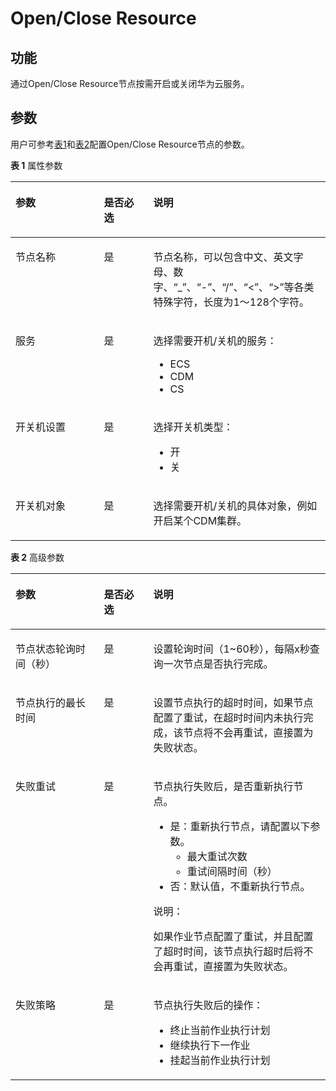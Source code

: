 # Open/Close Resource<a name="dayu_01_0465"></a>

## 功能<a name="zh-cn_topic_0118184398_section44280035173841"></a>

通过Open/Close Resource节点按需开启或关闭华为云服务。

## 参数<a name="zh-cn_topic_0118184398_section6331447317395"></a>

用户可参考[表1](#zh-cn_topic_0118184398_table3764823994826)和[表2](#zh-cn_topic_0118184398_table58040457102411)配置Open/Close Resource节点的参数。

**表 1**  属性参数

<a name="zh-cn_topic_0118184398_table3764823994826"></a>
<table><thead align="left"><tr id="zh-cn_topic_0118184398_row3170822394826"><th class="cellrowborder" valign="top" width="28.07%" id="mcps1.2.4.1.1"><p id="zh-cn_topic_0118184398_p2984581994826"><a name="zh-cn_topic_0118184398_p2984581994826"></a><a name="zh-cn_topic_0118184398_p2984581994826"></a>参数</p>
</th>
<th class="cellrowborder" valign="top" width="15.659999999999998%" id="mcps1.2.4.1.2"><p id="zh-cn_topic_0118184398_p159227094826"><a name="zh-cn_topic_0118184398_p159227094826"></a><a name="zh-cn_topic_0118184398_p159227094826"></a>是否必选</p>
</th>
<th class="cellrowborder" valign="top" width="56.269999999999996%" id="mcps1.2.4.1.3"><p id="zh-cn_topic_0118184398_p6186505494826"><a name="zh-cn_topic_0118184398_p6186505494826"></a><a name="zh-cn_topic_0118184398_p6186505494826"></a>说明</p>
</th>
</tr>
</thead>
<tbody><tr id="zh-cn_topic_0118184398_row1991457694826"><td class="cellrowborder" valign="top" width="28.07%" headers="mcps1.2.4.1.1 "><p id="zh-cn_topic_0118184398_p246794194826"><a name="zh-cn_topic_0118184398_p246794194826"></a><a name="zh-cn_topic_0118184398_p246794194826"></a>节点名称</p>
</td>
<td class="cellrowborder" valign="top" width="15.659999999999998%" headers="mcps1.2.4.1.2 "><p id="zh-cn_topic_0118184398_p6568554794826"><a name="zh-cn_topic_0118184398_p6568554794826"></a><a name="zh-cn_topic_0118184398_p6568554794826"></a>是</p>
</td>
<td class="cellrowborder" valign="top" width="56.269999999999996%" headers="mcps1.2.4.1.3 "><p id="zh-cn_topic_0118184398_p1892909794826"><a name="zh-cn_topic_0118184398_p1892909794826"></a><a name="zh-cn_topic_0118184398_p1892909794826"></a><span id="zh-cn_topic_0118184398_zh-cn_topic_0099822521_text44323307153939"><a name="zh-cn_topic_0118184398_zh-cn_topic_0099822521_text44323307153939"></a><a name="zh-cn_topic_0118184398_zh-cn_topic_0099822521_text44323307153939"></a>节点</span>名称，可以包含中文、英文字母、数字、<span class="parmvalue" id="zh-cn_topic_0118184398_zh-cn_topic_0099822521_zh-cn_topic_0099822521_parmvalue38166764101253"><a name="zh-cn_topic_0118184398_zh-cn_topic_0099822521_zh-cn_topic_0099822521_parmvalue38166764101253"></a><a name="zh-cn_topic_0118184398_zh-cn_topic_0099822521_zh-cn_topic_0099822521_parmvalue38166764101253"></a>“_”</span>、<span class="parmvalue" id="zh-cn_topic_0118184398_zh-cn_topic_0099822521_zh-cn_topic_0099822521_parmvalue4500149101253"><a name="zh-cn_topic_0118184398_zh-cn_topic_0099822521_zh-cn_topic_0099822521_parmvalue4500149101253"></a><a name="zh-cn_topic_0118184398_zh-cn_topic_0099822521_zh-cn_topic_0099822521_parmvalue4500149101253"></a>“-”</span>、<span class="parmvalue" id="zh-cn_topic_0118184398_zh-cn_topic_0099822521_parmvalue3773104413412"><a name="zh-cn_topic_0118184398_zh-cn_topic_0099822521_parmvalue3773104413412"></a><a name="zh-cn_topic_0118184398_zh-cn_topic_0099822521_parmvalue3773104413412"></a>“/”</span>、<span class="parmvalue" id="zh-cn_topic_0118184398_zh-cn_topic_0099822521_zh-cn_topic_0099822521_parmvalue28967750101253"><a name="zh-cn_topic_0118184398_zh-cn_topic_0099822521_zh-cn_topic_0099822521_parmvalue28967750101253"></a><a name="zh-cn_topic_0118184398_zh-cn_topic_0099822521_zh-cn_topic_0099822521_parmvalue28967750101253"></a>“&lt;”</span>、<span class="parmvalue" id="zh-cn_topic_0118184398_zh-cn_topic_0099822521_zh-cn_topic_0099822521_parmvalue64686408101253"><a name="zh-cn_topic_0118184398_zh-cn_topic_0099822521_zh-cn_topic_0099822521_parmvalue64686408101253"></a><a name="zh-cn_topic_0118184398_zh-cn_topic_0099822521_zh-cn_topic_0099822521_parmvalue64686408101253"></a>“&gt;”</span>等各类特殊字符，长度为1～128个字符。</p>
</td>
</tr>
<tr id="zh-cn_topic_0118184398_row3614415394826"><td class="cellrowborder" valign="top" width="28.07%" headers="mcps1.2.4.1.1 "><p id="zh-cn_topic_0118184398_p4199531294826"><a name="zh-cn_topic_0118184398_p4199531294826"></a><a name="zh-cn_topic_0118184398_p4199531294826"></a>服务</p>
</td>
<td class="cellrowborder" valign="top" width="15.659999999999998%" headers="mcps1.2.4.1.2 "><p id="zh-cn_topic_0118184398_p4617707494826"><a name="zh-cn_topic_0118184398_p4617707494826"></a><a name="zh-cn_topic_0118184398_p4617707494826"></a>是</p>
</td>
<td class="cellrowborder" valign="top" width="56.269999999999996%" headers="mcps1.2.4.1.3 "><p id="zh-cn_topic_0118184398_p4935552994826"><a name="zh-cn_topic_0118184398_p4935552994826"></a><a name="zh-cn_topic_0118184398_p4935552994826"></a>选择需要开机/关机的服务：</p>
<a name="zh-cn_topic_0118184398_ul158837576154"></a><a name="zh-cn_topic_0118184398_ul158837576154"></a><ul id="zh-cn_topic_0118184398_ul158837576154"><li>ECS</li><li>CDM</li><li>CS</li></ul>
</td>
</tr>
<tr id="zh-cn_topic_0118184398_row46171593161"><td class="cellrowborder" valign="top" width="28.07%" headers="mcps1.2.4.1.1 "><p id="zh-cn_topic_0118184398_p2061711914165"><a name="zh-cn_topic_0118184398_p2061711914165"></a><a name="zh-cn_topic_0118184398_p2061711914165"></a>开关机设置</p>
</td>
<td class="cellrowborder" valign="top" width="15.659999999999998%" headers="mcps1.2.4.1.2 "><p id="zh-cn_topic_0118184398_p146171694163"><a name="zh-cn_topic_0118184398_p146171694163"></a><a name="zh-cn_topic_0118184398_p146171694163"></a>是</p>
</td>
<td class="cellrowborder" valign="top" width="56.269999999999996%" headers="mcps1.2.4.1.3 "><p id="zh-cn_topic_0118184398_p13617398166"><a name="zh-cn_topic_0118184398_p13617398166"></a><a name="zh-cn_topic_0118184398_p13617398166"></a>选择开关机类型：</p>
<a name="zh-cn_topic_0118184398_ul814873012169"></a><a name="zh-cn_topic_0118184398_ul814873012169"></a><ul id="zh-cn_topic_0118184398_ul814873012169"><li>开</li><li>关</li></ul>
</td>
</tr>
<tr id="zh-cn_topic_0118184398_row183511601616"><td class="cellrowborder" valign="top" width="28.07%" headers="mcps1.2.4.1.1 "><p id="zh-cn_topic_0118184398_p9351166131618"><a name="zh-cn_topic_0118184398_p9351166131618"></a><a name="zh-cn_topic_0118184398_p9351166131618"></a>开关机对象</p>
</td>
<td class="cellrowborder" valign="top" width="15.659999999999998%" headers="mcps1.2.4.1.2 "><p id="zh-cn_topic_0118184398_p1435116141619"><a name="zh-cn_topic_0118184398_p1435116141619"></a><a name="zh-cn_topic_0118184398_p1435116141619"></a>是</p>
</td>
<td class="cellrowborder" valign="top" width="56.269999999999996%" headers="mcps1.2.4.1.3 "><p id="zh-cn_topic_0118184398_p143511869169"><a name="zh-cn_topic_0118184398_p143511869169"></a><a name="zh-cn_topic_0118184398_p143511869169"></a>选择需要开机/关机的具体对象，例如开启某个CDM集群。</p>
</td>
</tr>
</tbody>
</table>

**表 2**  高级参数

<a name="zh-cn_topic_0118184398_table58040457102411"></a>
<table><thead align="left"><tr id="zh-cn_topic_0118184398_zh-cn_topic_0099822521_row27216578102411"><th class="cellrowborder" valign="top" width="28.07%" id="mcps1.2.4.1.1"><p id="zh-cn_topic_0118184398_zh-cn_topic_0099822521_p57059205102411"><a name="zh-cn_topic_0118184398_zh-cn_topic_0099822521_p57059205102411"></a><a name="zh-cn_topic_0118184398_zh-cn_topic_0099822521_p57059205102411"></a>参数</p>
</th>
<th class="cellrowborder" valign="top" width="15.659999999999998%" id="mcps1.2.4.1.2"><p id="zh-cn_topic_0118184398_zh-cn_topic_0099822521_p58392901102411"><a name="zh-cn_topic_0118184398_zh-cn_topic_0099822521_p58392901102411"></a><a name="zh-cn_topic_0118184398_zh-cn_topic_0099822521_p58392901102411"></a>是否必选</p>
</th>
<th class="cellrowborder" valign="top" width="56.269999999999996%" id="mcps1.2.4.1.3"><p id="zh-cn_topic_0118184398_zh-cn_topic_0099822521_p32204521102411"><a name="zh-cn_topic_0118184398_zh-cn_topic_0099822521_p32204521102411"></a><a name="zh-cn_topic_0118184398_zh-cn_topic_0099822521_p32204521102411"></a>说明</p>
</th>
</tr>
</thead>
<tbody><tr id="zh-cn_topic_0118184398_zh-cn_topic_0099822521_row51612113175"><td class="cellrowborder" valign="top" width="28.07%" headers="mcps1.2.4.1.1 "><p id="zh-cn_topic_0118184398_zh-cn_topic_0099822521_p416115112178"><a name="zh-cn_topic_0118184398_zh-cn_topic_0099822521_p416115112178"></a><a name="zh-cn_topic_0118184398_zh-cn_topic_0099822521_p416115112178"></a>节点状态轮询时间（秒）</p>
</td>
<td class="cellrowborder" valign="top" width="15.659999999999998%" headers="mcps1.2.4.1.2 "><p id="zh-cn_topic_0118184398_zh-cn_topic_0099822521_p101615110176"><a name="zh-cn_topic_0118184398_zh-cn_topic_0099822521_p101615110176"></a><a name="zh-cn_topic_0118184398_zh-cn_topic_0099822521_p101615110176"></a>是</p>
</td>
<td class="cellrowborder" valign="top" width="56.269999999999996%" headers="mcps1.2.4.1.3 "><p id="zh-cn_topic_0118184398_zh-cn_topic_0099822521_p4161191101716"><a name="zh-cn_topic_0118184398_zh-cn_topic_0099822521_p4161191101716"></a><a name="zh-cn_topic_0118184398_zh-cn_topic_0099822521_p4161191101716"></a>设置轮询时间（1~60秒），每隔x秒查询一次<span id="zh-cn_topic_0118184398_zh-cn_topic_0099822521_text1526241235118"><a name="zh-cn_topic_0118184398_zh-cn_topic_0099822521_text1526241235118"></a><a name="zh-cn_topic_0118184398_zh-cn_topic_0099822521_text1526241235118"></a>节点</span>是否执行完成。</p>
</td>
</tr>
<tr id="zh-cn_topic_0118184398_zh-cn_topic_0099822521_row5101045193916"><td class="cellrowborder" valign="top" width="28.07%" headers="mcps1.2.4.1.1 "><p id="zh-cn_topic_0118184398_zh-cn_topic_0099822521_p147314419397"><a name="zh-cn_topic_0118184398_zh-cn_topic_0099822521_p147314419397"></a><a name="zh-cn_topic_0118184398_zh-cn_topic_0099822521_p147314419397"></a>节点执行的最长时间</p>
</td>
<td class="cellrowborder" valign="top" width="15.659999999999998%" headers="mcps1.2.4.1.2 "><p id="zh-cn_topic_0118184398_zh-cn_topic_0099822521_p610124511390"><a name="zh-cn_topic_0118184398_zh-cn_topic_0099822521_p610124511390"></a><a name="zh-cn_topic_0118184398_zh-cn_topic_0099822521_p610124511390"></a>是</p>
</td>
<td class="cellrowborder" valign="top" width="56.269999999999996%" headers="mcps1.2.4.1.3 "><p id="zh-cn_topic_0118184398_zh-cn_topic_0099822521_p11011456393"><a name="zh-cn_topic_0118184398_zh-cn_topic_0099822521_p11011456393"></a><a name="zh-cn_topic_0118184398_zh-cn_topic_0099822521_p11011456393"></a>设置<span id="zh-cn_topic_0118184398_zh-cn_topic_0099822521_text380131541112"><a name="zh-cn_topic_0118184398_zh-cn_topic_0099822521_text380131541112"></a><a name="zh-cn_topic_0118184398_zh-cn_topic_0099822521_text380131541112"></a>节点</span>执行的超时时间，如果<span id="zh-cn_topic_0118184398_zh-cn_topic_0099822521_text1944213322118"><a name="zh-cn_topic_0118184398_zh-cn_topic_0099822521_text1944213322118"></a><a name="zh-cn_topic_0118184398_zh-cn_topic_0099822521_text1944213322118"></a>节点</span>配置了重试，在超时时间内未执行完成，该节点将不会再重试，直接置为失败状态。</p>
</td>
</tr>
<tr id="zh-cn_topic_0118184398_zh-cn_topic_0099822521_row58429402102411"><td class="cellrowborder" valign="top" width="28.07%" headers="mcps1.2.4.1.1 "><p id="zh-cn_topic_0118184398_zh-cn_topic_0099822521_p5533912102858"><a name="zh-cn_topic_0118184398_zh-cn_topic_0099822521_p5533912102858"></a><a name="zh-cn_topic_0118184398_zh-cn_topic_0099822521_p5533912102858"></a>失败重试</p>
</td>
<td class="cellrowborder" valign="top" width="15.659999999999998%" headers="mcps1.2.4.1.2 "><p id="zh-cn_topic_0118184398_zh-cn_topic_0099822521_p45593742102858"><a name="zh-cn_topic_0118184398_zh-cn_topic_0099822521_p45593742102858"></a><a name="zh-cn_topic_0118184398_zh-cn_topic_0099822521_p45593742102858"></a>是</p>
</td>
<td class="cellrowborder" valign="top" width="56.269999999999996%" headers="mcps1.2.4.1.3 "><p id="zh-cn_topic_0118184398_zh-cn_topic_0099822521_p2105628102858"><a name="zh-cn_topic_0118184398_zh-cn_topic_0099822521_p2105628102858"></a><a name="zh-cn_topic_0118184398_zh-cn_topic_0099822521_p2105628102858"></a><span id="zh-cn_topic_0118184398_zh-cn_topic_0099822521_text29185571161243"><a name="zh-cn_topic_0118184398_zh-cn_topic_0099822521_text29185571161243"></a><a name="zh-cn_topic_0118184398_zh-cn_topic_0099822521_text29185571161243"></a>节点</span>执行失败后，是否重新执行<span id="zh-cn_topic_0118184398_zh-cn_topic_0099822521_text58583828161245"><a name="zh-cn_topic_0118184398_zh-cn_topic_0099822521_text58583828161245"></a><a name="zh-cn_topic_0118184398_zh-cn_topic_0099822521_text58583828161245"></a>节点</span>。</p>
<a name="zh-cn_topic_0118184398_zh-cn_topic_0099822521_ul18950660102858"></a><a name="zh-cn_topic_0118184398_zh-cn_topic_0099822521_ul18950660102858"></a><ul id="zh-cn_topic_0118184398_zh-cn_topic_0099822521_ul18950660102858"><li>是：重新执行<span id="zh-cn_topic_0118184398_zh-cn_topic_0099822521_text19139245161248"><a name="zh-cn_topic_0118184398_zh-cn_topic_0099822521_text19139245161248"></a><a name="zh-cn_topic_0118184398_zh-cn_topic_0099822521_text19139245161248"></a>节点</span>，请配置以下参数。<a name="zh-cn_topic_0118184398_zh-cn_topic_0099822521_ul58608523102858"></a><a name="zh-cn_topic_0118184398_zh-cn_topic_0099822521_ul58608523102858"></a><ul id="zh-cn_topic_0118184398_zh-cn_topic_0099822521_ul58608523102858"><li>最大重试次数</li><li>重试间隔时间（秒）</li></ul>
</li><li>否：默认值，不重新执行<span id="zh-cn_topic_0118184398_zh-cn_topic_0099822521_text1328324161254"><a name="zh-cn_topic_0118184398_zh-cn_topic_0099822521_text1328324161254"></a><a name="zh-cn_topic_0118184398_zh-cn_topic_0099822521_text1328324161254"></a>节点</span>。</li></ul>
<div class="note" id="zh-cn_topic_0118184398_zh-cn_topic_0099822521_note69071033105815"><a name="zh-cn_topic_0118184398_zh-cn_topic_0099822521_note69071033105815"></a><a name="zh-cn_topic_0118184398_zh-cn_topic_0099822521_note69071033105815"></a><span class="notetitle"> 说明： </span><div class="notebody"><p id="zh-cn_topic_0118184398_zh-cn_topic_0099822521_p1590733314581"><a name="zh-cn_topic_0118184398_zh-cn_topic_0099822521_p1590733314581"></a><a name="zh-cn_topic_0118184398_zh-cn_topic_0099822521_p1590733314581"></a>如果作业节点配置了重试，并且配置了超时时间，该节点执行超时后将不会再重试，直接置为失败状态。</p>
</div></div>
</td>
</tr>
<tr id="zh-cn_topic_0118184398_zh-cn_topic_0099822521_row29541959102411"><td class="cellrowborder" valign="top" width="28.07%" headers="mcps1.2.4.1.1 "><p id="zh-cn_topic_0118184398_zh-cn_topic_0099822521_p13154928102858"><a name="zh-cn_topic_0118184398_zh-cn_topic_0099822521_p13154928102858"></a><a name="zh-cn_topic_0118184398_zh-cn_topic_0099822521_p13154928102858"></a>失败策略</p>
</td>
<td class="cellrowborder" valign="top" width="15.659999999999998%" headers="mcps1.2.4.1.2 "><p id="zh-cn_topic_0118184398_zh-cn_topic_0099822521_p58916261102858"><a name="zh-cn_topic_0118184398_zh-cn_topic_0099822521_p58916261102858"></a><a name="zh-cn_topic_0118184398_zh-cn_topic_0099822521_p58916261102858"></a>是</p>
</td>
<td class="cellrowborder" valign="top" width="56.269999999999996%" headers="mcps1.2.4.1.3 "><p id="zh-cn_topic_0118184398_zh-cn_topic_0099822521_p7487822102858"><a name="zh-cn_topic_0118184398_zh-cn_topic_0099822521_p7487822102858"></a><a name="zh-cn_topic_0118184398_zh-cn_topic_0099822521_p7487822102858"></a><span id="zh-cn_topic_0118184398_zh-cn_topic_0099822521_text5371194616130"><a name="zh-cn_topic_0118184398_zh-cn_topic_0099822521_text5371194616130"></a><a name="zh-cn_topic_0118184398_zh-cn_topic_0099822521_text5371194616130"></a>节点</span>执行失败后的操作：</p>
<a name="zh-cn_topic_0118184398_zh-cn_topic_0099822521_ul281538102858"></a><a name="zh-cn_topic_0118184398_zh-cn_topic_0099822521_ul281538102858"></a><ul id="zh-cn_topic_0118184398_zh-cn_topic_0099822521_ul281538102858"><li>终止当前作业执行计划</li><li>继续执行下一作业</li><li>挂起当前作业执行计划</li></ul>
</td>
</tr>
</tbody>
</table>

